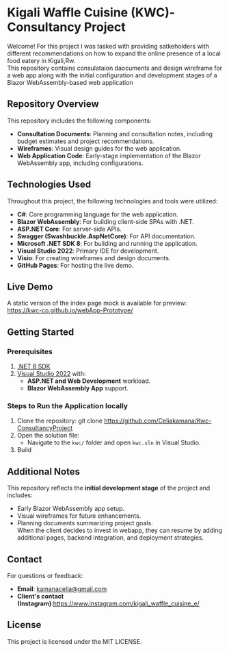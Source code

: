 # Kigali Waffle Cuisine (KWC)-Consultancy Project
Welcome! For this project I was tasked with providing satkeholders with different recommendations on how to expand the online presence of a local food eatery in Kigali,Rw. <br>
This repository contains consulataion daocuments and design wireframe for a web app along with the initial configuration and development stages of a Blazor WebAssembly-based web application<br>
## Repository Overview
This repository includes the following components:
- **Consultation Documents**: Planning and consultation notes, including budget estimates and project recommendations.<br>
- **Wireframes**: Visual design guides for the web application.<br>
- **Web Application Code**: Early-stage implementation of the Blazor WebAssembly app, including configurations.<br>
## Technologies Used
Throughout  this project, the following technologies and tools were utilized:<br>
- **C#**: Core programming language for the web application. <br>
- **Blazor WebAssembly**: For building client-side SPAs with .NET. <br>
- **ASP.NET Core**: For server-side APIs.<br>
- **Swagger (Swashbuckle.AspNetCore)**: For API documentation.<br>
- **Microsoft .NET SDK 8**: For building and running the application.<br>
- **Visual Studio 2022**: Primary IDE for development.<br>
- **Visio**: For creating wireframes and design documents.<br>
- **GitHub Pages**: For hosting the live demo.<br>
## Live Demo
A static version of the index page mock is available for preview: https://kwc-co.github.io/webApp-Prototype/ <br>
## Getting Started
### Prerequisites
1. [.NET 8 SDK](https://dotnet.microsoft.com/download/dotnet/8.0) <br>
2. [Visual Studio 2022](https://visualstudio.microsoft.com/) with:<br>
   - **ASP.NET and Web Development** workload.
   - **Blazor WebAssembly App** support.<br>
### Steps to Run the Application locally
1. Clone the repository: git clone https://github.com/Celiakamana/Kwc-ConsultancyProject <br>
2. Open the solution file:
   - Navigate to the `kwc/` folder and open `kwc.sln` in Visual Studio. <br>
3. Build<br>
## Additional Notes
This repository reflects the **initial development stage** of the project and includes:
- Early Blazor WebAssembly app setup.<br>
- Visual wireframes for future enhancements.<br>
- Planning documents summarizing project goals.<br>
When the client decides to invest in webapp, they can resume by adding additional pages, backend integration, and deployment strategies.<br>
## Contact
For questions or feedback:
- **Email**: kamanacelia@gmail.com <br>
- **Client's contact (Instagram)**:https://www.instagram.com/kigali_waffle_cuisine_e/ <br>
## License
This project is licensed under the MIT LICENSE.
